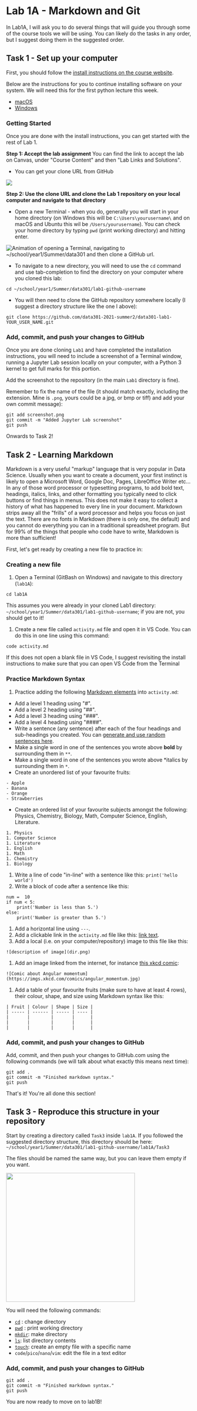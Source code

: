 # Lab 1A - Markdown and Git

In Lab1A, I will ask you to do several things that will guide you through some of the course tools we will be using.
You can likely do the tasks in any order, but I suggest doing them in the suggested order.

## Task 1 - Set up your computer

First, you should follow the [install instructions on the course website](https://firas.moosvi.com/courses/2021_ST2/data301/notes/setup/stack.html#).

Below are the instructions for you to continue installing software on your system. We will need this for the first python lecture this week.

- [macOS](https://firas.moosvi.com/courses/2021_ST2/data301/notes/setup/install_ds_stack_mac.html)
- [Windows](https://firas.moosvi.com/courses/2021_ST2/data301/notes/setup/install_ds_stack_windows.html)

### Getting Started

Once you are done with the install instructions, you can get started with the rest of Lab 1.

**Step 1: Accept the lab assignment**
You can find the link to accept the lab on Canvas, under "Course Content" and then "Lab Links and Solutions".

- You can get your clone URL from GitHub

![](cloneURL.png)

**Step 2: Use the clone URL and clone the Lab 1 repository on your local computer and navigate to that directory**

- Open a new Terminal - when you do, generally you will start in your home directory (on Windows this will be `C:\Users\yourusername\` and on macOS and Ubuntu this wil be `/Users/yourusername`). You can check your home directory by typing `pwd` (print working directory) and hitting enter.

![Animation of opening a Terminal, navigating to `~/school/year1/Summer/data301` and then clone a GitHub url.](navigating.gif)

- To navigate to a new directory, you will need to use the `cd` command and use tab-completion to find the directory on your computer where you cloned this lab:

```
cd ~/school/year1/Summer/data301/lab1-github-username
```

- You will then need to clone the GitHub repository somewhere locally (I suggest a directory structure like the one I above):

```
git clone https://github.com/data301-2021-summer2/data301-lab1-YOUR_USER_NAME.git
```

### Add, commit, and push your changes to GitHub

Once you are done cloning `Lab1` and have completed the installation instructions, you will need to include a screenshot of a Terminal window, running a Jupyter Lab session locally on your computer, with a Python 3 kernel to get full marks for this portion.

Add the screenshot to the repository (in the main `Lab1` directory is fine).

Remember to fix the name of the file (it should match exactly, including the extension. Mine is `.png`, yours could be a jpg, or bmp or tiff) and add your own commit message):

```
git add screenshot.png
git commit -m "Added Jupyter Lab screenshot"
git push
```

Onwards to Task 2!

## Task 2 - Learning Markdown

Markdown is a very useful "markup" language that is very popular in Data Science.
Usually when you want to create a document, your first instinct is likely to open a Microsoft Word, Google Doc, Pages, LibreOffice Writer etc...
In any of those word processor or typesetting programs, to add bold text, headings, italics, links, and other formatting you typically need to click buttons or find things in menus.
This does not make it easy to collect a history of what has happened to every line in your document.
Markdown strips away all the "frills" of a word processor and helps you focus on just the text.
There are no fonts in Markdown (there is only one, the default) and you cannot do everything you can in a traditional spreadsheet program.
But for 99% of the things that people who code have to write, Markdown is more than sufficient!

First, let's get ready by creating a new file to practice in:

### Creating a new file

1. Open a Terminal (GitBash on Windows) and navigate to this directory (`lab1A`):

```
cd lab1A
```

This assumes you were already in your cloned Lab1 directory: `~/school/year1/Summer/data301/lab1-github-username`; if you are not, you should get to it!

1. Create a new file called `activity.md` file and open it in VS Code. You can do this in one line using this command:

```
code activity.md

```
If this does not open a blank file in VS Code, I suggest revisiting the install instructions to make sure that you can open VS Code from the Terminal

### Practice Markdown Syntax

1. Practice adding the following [Markdown elements](https://www.markdownguide.org/cheat-sheet/) into `activity.md`:

- Add a level 1 heading using "#".
- Add a level 2 heading using "##".
- Add a level 3 heading using "###".
- Add a level 4 heading using "####".
- Write a sentence (any sentence) after each of the four headings and sub-headings you created. You can [generate and use random sentences here](https://www.lipsum.com).
- Make a single word in one of the sentences you wrote above **bold** by surrounding them in `**`.
- Make a single word in one of the sentences you wrote above *italics by surrounding them in `*`.
- Create an unordered list of your favourite fruits:
```
- Apple
- Banana
- Orange
- Strawberries
```
- Create an ordered list of your favourite subjects amongst the following: Physics, Chemistry, Biology, Math, Computer Science, English, Literature.
```
1. Physics
1. Computer Science
1. Literature
1. English
1. Math
1. Chemistry
1. Biology
```
1. Write a line of code "in-line" with a sentence like this: `print('hello world')`
1. Write a block of code after a sentence like this:
```
num =  10
if num < 5:
    print('Number is less than 5.')
else:
    print('Number is greater than 5.')
```
1. Add a horizontal line using `---`.
1. Add a clickable link in the `activity.md` file like this: [link text](https://cbc.ca).
1. Add a local (i.e. on your computer/repository) image to this file like this:
```
![description of image](dir.png)
```
1. Add an image linked from the internet, for instance [this xkcd comic](https://imgs.xkcd.com/comics/angular_momentum.jpg):
```
![Comic about Angular momentum](https://imgs.xkcd.com/comics/angular_momentum.jpg)

```
1. Add a table of your favourite fruits (make sure to have at least 4 rows), their colour, shape, and size using Markdown syntax like this:
```
| Fruit | Colour | Shape | Size |
| ----- | ------ | ----- | ---- |
|       |        |       |      |
|       |        |       |      |
|       |        |       |      |
```

### Add, commit, and push your changes to GitHub

Add, commit, and then push your changes to GitHub.com using the following commands (we will talk about what exactly this means next time):

```
git add .
git commit -m "Finished markdown syntax."
git push
```

That's it! You're all done this section!

## Task 3 - Reproduce this structure in your repository

Start by creating a directory called `Task3` inside `lab1A`.
If you followed the suggested directory structure, this directory should be here: `~/school/year1/Summer/data301/lab1-github-username/lab1A/Task3`

The files should be named the same way, but you can leave them empty if you want.

<img src="dir.png" width="350px">

You will need the following commands:

- [`cd`](https://man7.org/linux/man-pages/man1/cd.1p.html) : change directory
- [`pwd`](https://man7.org/linux/man-pages/man1/pwd.1.html) : print working directory
- [`mkdir`](https://man7.org/linux/man-pages/man1/mkdir.1.html): make directory
- [`ls`](https://man7.org/linux/man-pages/man1/ls.1.html): list directory contents
- [`touch`](https://man7.org/linux/man-pages/man1/touch.1.html): create an empty file with a specific name
- `code`/`pico`/`nano`/`vim`: edit the file in a text editor

### Add, commit, and push your changes to GitHub

```
git add .
git commit -m "Finished markdown syntax."
git push
```

You are now ready to move on to lab1B!